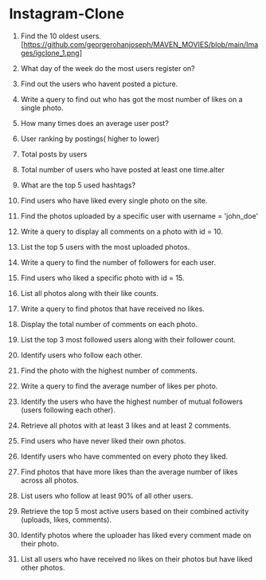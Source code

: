 # Instagram-Clone

1. Find the 10 oldest users.
   [https://github.com/georgerohanjoseph/MAVEN_MOVIES/blob/main/Images/igclone_1.png]
   
3. What day of the week do the most users register on?
4. Find out the users who havent posted a picture.
5. Write a query to find out who has got the most number of likes on a single photo.
6.  How many times does an average user post?
7.  User ranking by postings( higher to lower)
8.  Total posts by users
9.  Total number of users who have posted at least one time.alter
10.  What are the top 5 used hashtags?
11. Find users who have liked every single photo on the site.
12. Find the photos uploaded by a specific user with username = 'john_doe'
13. Write a query to display all comments on a photo with id = 10.
14. List the top 5 users with the most uploaded photos.
15. Write a query to find the number of followers for each user.
16. Find users who liked a specific photo with id = 15.
17. List all photos along with their like counts.
18. Write a query to find photos that have received no likes.
19. Display the total number of comments on each photo.
20. List the top 3 most followed users along with their follower count.
21. Identify users who follow each other.
22. Find the photo with the highest number of comments.
23. Write a query to find the average number of likes per photo.
24. Identify the users who have the highest number of mutual followers (users following each other).
25. Retrieve all photos with at least 3 likes and at least 2 comments.
26. Find users who have never liked their own photos.
27. Identify users who have commented on every photo they liked.
28. Find photos that have more likes than the average number of likes across all photos.
29. List users who follow at least 90% of all other users.
30. Retrieve the top 5 most active users based on their combined activity (uploads, likes, comments).
31. Identify photos where the uploader has liked every comment made on their photo.
32. List all users who have received no likes on their photos but have liked other photos.

   


